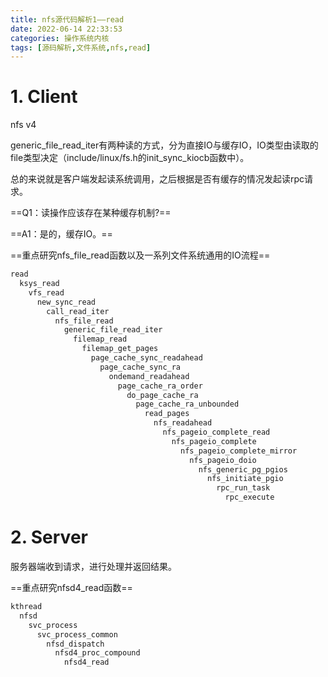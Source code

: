 ```yaml
---
title: nfs源代码解析1——read
date: 2022-06-14 22:33:53
categories: 操作系统内核
tags: [源码解析,文件系统,nfs,read]
---
```


# 1. Client

nfs v4

generic_file_read_iter有两种读的方式，分为直接IO与缓存IO，IO类型由读取的file类型决定（include/linux/fs.h的init_sync_kiocb函数中）。

总的来说就是客户端发起读系统调用，之后根据是否有缓存的情况发起读rpc请求。

==Q1：读操作应该存在某种缓存机制?==

==A1：是的，缓存IO。==

==重点研究nfs_file_read函数以及一系列文件系统通用的IO流程==

```c
read
  ksys_read
    vfs_read
	  new_sync_read
        call_read_iter
          nfs_file_read
      		generic_file_read_iter
    	      filemap_read
                filemap_get_pages
                  page_cache_sync_readahead
                    page_cache_sync_ra
                      ondemand_readahead
                        page_cache_ra_order
                          do_page_cache_ra
                            page_cache_ra_unbounded
                              read_pages
                                nfs_readahead
    							  nfs_pageio_complete_read
    								nfs_pageio_complete
    								  nfs_pageio_complete_mirror
    									nfs_pageio_doio
    									  nfs_generic_pg_pgios
    										nfs_initiate_pgio
    										  rpc_run_task
                                                rpc_execute
```

# 2. Server

服务器端收到请求，进行处理并返回结果。

==重点研究nfsd4_read函数==

```c
kthread
  nfsd
    svc_process
      svc_process_common
        nfsd_dispatch
          nfsd4_proc_compound
            nfsd4_read
```

